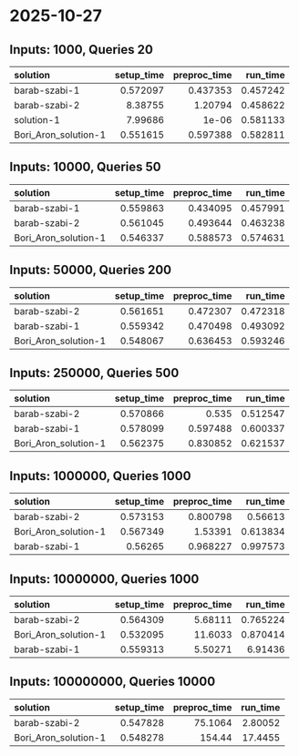 # 2025-10-27

## Inputs: 1000, Queries 20

| solution             |   setup_time |   preproc_time |   run_time |
|:---------------------|-------------:|---------------:|-----------:|
| barab-szabi-1        |     0.572097 |       0.437353 |   0.457242 |
| barab-szabi-2        |     8.38755  |       1.20794  |   0.458622 |
| solution-1           |     7.99686  |       1e-06    |   0.581133 |
| Bori_Aron_solution-1 |     0.551615 |       0.597388 |   0.582811 |

## Inputs: 10000, Queries 50

| solution             |   setup_time |   preproc_time |   run_time |
|:---------------------|-------------:|---------------:|-----------:|
| barab-szabi-1        |     0.559863 |       0.434095 |   0.457991 |
| barab-szabi-2        |     0.561045 |       0.493644 |   0.463238 |
| Bori_Aron_solution-1 |     0.546337 |       0.588573 |   0.574631 |

## Inputs: 50000, Queries 200

| solution             |   setup_time |   preproc_time |   run_time |
|:---------------------|-------------:|---------------:|-----------:|
| barab-szabi-2        |     0.561651 |       0.472307 |   0.472318 |
| barab-szabi-1        |     0.559342 |       0.470498 |   0.493092 |
| Bori_Aron_solution-1 |     0.548067 |       0.636453 |   0.593246 |

## Inputs: 250000, Queries 500

| solution             |   setup_time |   preproc_time |   run_time |
|:---------------------|-------------:|---------------:|-----------:|
| barab-szabi-2        |     0.570866 |       0.535    |   0.512547 |
| barab-szabi-1        |     0.578099 |       0.597488 |   0.600337 |
| Bori_Aron_solution-1 |     0.562375 |       0.830852 |   0.621537 |

## Inputs: 1000000, Queries 1000

| solution             |   setup_time |   preproc_time |   run_time |
|:---------------------|-------------:|---------------:|-----------:|
| barab-szabi-2        |     0.573153 |       0.800798 |   0.56613  |
| Bori_Aron_solution-1 |     0.567349 |       1.53391  |   0.613834 |
| barab-szabi-1        |     0.56265  |       0.968227 |   0.997573 |

## Inputs: 10000000, Queries 1000

| solution             |   setup_time |   preproc_time |   run_time |
|:---------------------|-------------:|---------------:|-----------:|
| barab-szabi-2        |     0.564309 |        5.68111 |   0.765224 |
| Bori_Aron_solution-1 |     0.532095 |       11.6033  |   0.870414 |
| barab-szabi-1        |     0.559313 |        5.50271 |   6.91436  |

## Inputs: 100000000, Queries 10000

| solution             |   setup_time |   preproc_time |   run_time |
|:---------------------|-------------:|---------------:|-----------:|
| barab-szabi-2        |     0.547828 |        75.1064 |    2.80052 |
| Bori_Aron_solution-1 |     0.548278 |       154.44   |   17.4455  |